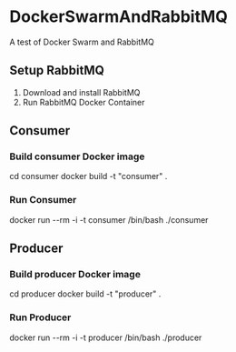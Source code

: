 # DockerSwarmAndRabbitMQ
A test of Docker Swarm and RabbitMQ

## Setup RabbitMQ
1. Download and install RabbitMQ
1. Run RabbitMQ Docker Container

## Consumer
### Build consumer Docker image
cd consumer
docker build -t "consumer" .
### Run Consumer
docker run --rm -i -t consumer /bin/bash
./consumer

## Producer
### Build producer Docker image
cd producer
docker build -t "producer" .
### Run Producer
docker run --rm -i -t producer /bin/bash
./producer
